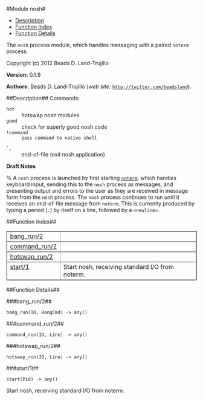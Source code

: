 

#Module nosh#
* [Description](#description)
* [Function Index](#index)
* [Function Details](#functions)


The `nosh` process module, which handles messaging with a paired
`noterm` process.



Copyright (c) 2012 Beads D. Land-Trujillo

__Version:__ 0.1.9

__Authors:__ Beads D. Land-Trujillo (_web site:_ [`http://twitter.com/beadsland`](http://twitter.com/beadsland)).<a name="description"></a>

##Description##
 Commands:



<dt><code>hot</code></dt>



<dd>hotswap nosh modules</dd>




<dt><code>good</code></dt>



<dd>check for superly good nosh code</dd>




<dt><code>!<i>command</i></dt><dd>pass <i>command</i> to native shell</dd>
<dt>`.</code></dt>



<dd>end-of-file (exit nosh application)</dd>


 

__Draft Notes__ 

% A `nosh` process is launched by first starting [`noterm`](noterm.md), which
handles keyboard input, sending this to the `nosh` process as messages,
and presenting output and errors to the user as they are received in
message form from the `nosh` process. The `nosh` process continues to run until it receives an end-of-file
message from `noterm`.  This is currently produced by typing a period
(`.`) by itself on a line, followed by a `<newline>`.<a name="index"></a>

##Function Index##


<table width="100%" border="1" cellspacing="0" cellpadding="2" summary="function index"><tr><td valign="top"><a href="#bang_run-2">bang_run/2</a></td><td></td></tr><tr><td valign="top"><a href="#command_run-2">command_run/2</a></td><td></td></tr><tr><td valign="top"><a href="#hotswap_run-2">hotswap_run/2</a></td><td></td></tr><tr><td valign="top"><a href="#start-1">start/1</a></td><td>Start nosh, receiving standard I/O from noterm.</td></tr></table>


<a name="functions"></a>

##Function Details##

<a name="bang_run-2"></a>

###bang_run/2##




`bang_run(IO, BangCmd) -> any()`

<a name="command_run-2"></a>

###command_run/2##




`command_run(IO, Line) -> any()`

<a name="hotswap_run-2"></a>

###hotswap_run/2##




`hotswap_run(IO, Line) -> any()`

<a name="start-1"></a>

###start/1##




`start(Pid) -> any()`



Start nosh, receiving standard I/O from noterm.